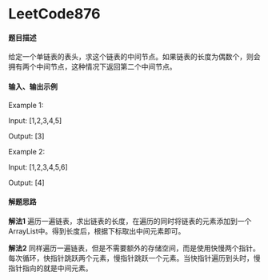 # LeetCode876
#### 题目描述
给定一个单链表的表头，求这个链表的中间节点。如果链表的长度为偶数个，则会拥有两个中间节点，这种情况下返回第二个中间节点。
#### 输入、输出示例
Example 1:

Input: 
[1,2,3,4,5]

Output: 
[3]

Example 2:

Input: 
[1,2,3,4,5,6]

Output: 
[4]

#### 解题思路
**解法1**
遍历一遍链表，求出链表的长度，在遍历的同时将链表的元素添加到一个ArrayList中。得到长度后，根据下标取出中间元素即可。

**解法2**
同样遍历一遍链表，但是不需要额外的存储空间，而是使用快慢两个指针。每次循环，快指针跳跃两个元素，慢指针跳跃一个元素。当快指针遍历到头时，慢指针指向的就是中间元素。
